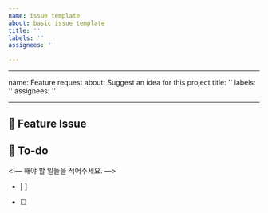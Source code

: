 ```yaml
---
name: issue template
about: basic issue template
title: ''
labels: ''
assignees: ''

---
```


---
name: Feature request
about: Suggest an idea for this project
title: ''
labels: ''
assignees: ''

---

## 📌  Feature Issue
<!-- 구현할 기능에 대한 내용을 설명해주세요. -->

## 📝  To-do
<!— 해야 할 일들을 적어주세요. —>
- [ ]
- [ ]

